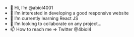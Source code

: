 - 👋 Hi, I’m @abiol4001
- 👀 I’m interested in developing a good responsive website 
- 🌱 I’m currently learning React JS
- 💞️ I’m looking to collaborate on any project...
- 📫 How to reach me => Twitter @4biol4

<!---
abiol4001/abiol4001 is a ✨ special ✨ repository because its `README.md` (this file) appears on your GitHub profile.
You can click the Preview link to take a look at your changes.
--->
